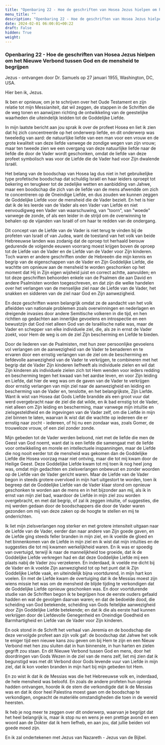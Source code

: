 ```yaml
---
title: "Openbaring 22 - Hoe de geschriften van Hosea Jezus hielpen om het Nieuwe Verbond tussen God en de mensheid te begrijpen"
menu_title: ""
description: "Openbaring 22 - Hoe de geschriften van Hosea Jezus hielpen om het Nieuwe Verbond tussen God en de mensheid te begrijpen"
date: 2024-02-01 06:00:01+00:22
draft: False
hidden: True
weight:
---
```

### Openbaring 22 - Hoe de geschriften van Hosea Jezus hielpen om het Nieuwe Verbond tussen God en de mensheid te begrijpen

Jezus - ontvangen door Dr. Samuels op 27 januari 1955, Washington, DC, USA.

Hier ben ik, Jezus.

Ik ben er opnieuw, om je te schrijven over het Oude Testament en zijn relatie tot mijn Messianiteit, dat wil zeggen, de stappen in de Schriften die de weg tonen en aanwijzen richting de ontwikkeling van de geestelijke waarheden die uiteindelijk leidden tot de Goddelijke Liefde.

In mijn laatste bericht aan jou sprak ik over de profeet Hosea en liet ik zien dat hij zich concentreerde op het onderwerp liefde, en dit onderwerp was tweeledig van aard: de natuurlijke liefde van een man voor een vrouw en de grote kwaliteit van deze liefde vanwege de zondige wegen van zijn vrouw; maar ten tweede zien we een overgang van deze natuurlijke liefde naar de liefde die door de Vader wordt geschonken, omdat de liefde van deze profeet symbolisch was voor de Liefde die de Vader had voor Zijn dwalende Israël.

Het belang van de boodschap van Hosea lag dus niet in het gebruikelijke type profetische boodschap dat schuldig Israël en haar leiders oproept tot bekering en terugkeer tot de zedelijke wetten en aanbidding van Jahwe, maar een boodschap die zich van de liefde van de mens afwendde om zich te concentreren op de Oneindige Liefde, en dus zouden we kunnen zeggen de Goddelijke Liefde voor de mensheid die de Vader bezielt. En het is hier dat ik de les leerde van de Vader als een Vader van Liefde en niet eenvoudigweg een Vader van waarschuwing, van "toorn", van "woede" vanwege de zonde, of als een leider in de strijd om de overwinning te behalen op de vijanden van Israël of om haar te redden van de ondergang.

Dit concept van de Liefde van de Vader is niet terug te vinden bij de profeten van Israël of van Judea, want de toestand van het volk van beide Hebreeuwse landen was zodanig dat de oproep tot herhaald berouw gedurende de volgende eeuwen voorrang moest krijgen boven de oproep tot de Liefde van de Vader en de Liefde van de Vader voor Zijn kinderen. Toch waren er andere geschriften onder de Hebreeën die mijn kennis en begrip van de eigenschappen van de Vader en Zijn Goddelijke Liefde, die wachtte om opnieuw aan de mensheid te worden geschonken op het moment dat Hij in Zijn eigen wijsheid juist en correct achtte, aanvulden; en tot deze geschriften behoorden enkele van de Psalmen die aan David en andere Psalmisten worden toegeschreven, en dat zijn die welke handelen over het verlangen van de menselijke ziel naar de Liefde van de Vader, het snakken en sidderen van de ziel naar God en Zijn aanwezigheid.

En deze geschriften waren belangrijk omdat ze de aandacht van het volk afleidden van nationale problemen zoals overwinningen en nederlagen en dreigende invasies door andere Semitische volkeren in die tijd, en hen richtten op gedachten aan innerlijke gevoelens en introspectie en een bewustzijn dat God niet alleen God van de Israëlische natie was, maar de Vader en schepper van elke individuele ziel, die, als ze in ernst de Vader zoekt, voor Hem de weg is om de ziel Zijn bescherming en Liefde te bieden.

Door de liederen van de Psalmisten, met hun zeer persoonlijke gevoelens vol verlangen om de aanwezigheid van de Vader te benaderen en te ervaren door een ernstig verlangen van de ziel om de bescherming en liefdevolle aanwezigheid van de Vader te verkrijgen, te combineren met het begrip dat de Vader Zijn kinderen liefheeft als individuele zielen en wil dat Zijn kinderen als individuele zielen zich tot Hem wenden voor ieders redding en bescherming tegen het kwaad van het aardse leven, en voor Zijn leiding en Liefde, dat hier de weg was om de gaven van de Vader te verkrijgen door ernstig verlangen van mijn ziel naar de aanwezigheid en leiding en bescherming van de Vader en, tenslotte, en het belangrijkste, Zijn Liefde. Want ik wist van Hosea dat Gods Liefde brandde als een groot vuur dat werd overgebracht naar de ziel die dat wilde, en ik bad ernstig tot de Vader, niet alleen om Zijn leiding en bescherming, maar vanwege mijn intuïtie en zielsgesteldheid en de ingevingen van de Vader zelf, om die Liefde in mijn ziel binnen te laten, waarvan ik wist dat die wachtte op iedereen die er ernstig naar zocht - iedereen, of hij nu een zondaar was, zoals Gomer, de trouweloze vrouw, of een ziel zonder zonde.

Mijn gebeden tot de Vader werden beloond, niet met de liefde die men de Geest van God noemt, want dat is een liefde die samengaat met de liefde voor ontwikkeling en morele en intellectuele inspanningen, maar de Liefde die nog nooit eerder tot de mensheid was gekomen dan de Goddelijke Liefde die Hosea voorzag maar niet ontving, maar die tot mij kwam door de Heilige Geest. Deze Goddelijke Liefde kwam tot mij toen ik nog heel jong was, omdat mijn gedachten en zielsverlangen onbewust en zonder woorden op de Liefde van de Vader gericht waren. Maar de Liefde van de Vader begon in steeds grotere overvloed in mijn hart uitgestort te worden, toen ik begreep dat de Goddelijke Liefde van de Vader klaar stond om opnieuw geschonken te worden aan de mens en in het bijzonder aan mij, als ik in ernst van mijn ziel bad, waardoor de Liefde in mijn ziel zou worden overgebracht, en met dat begrip, of zal ik zeggen intuïtie, of suggesties, die mij werden gedaan door de boodschappers die door de Vader waren gezonden om mij van deze zaken op de hoogte te stellen en mij te onderrichten.

Ik liet mijn zielsverlangen nog sterker en met grotere intensiteit uitgaan naar de Liefde van de Vader, eerder dan naar andere van Zijn goede gaven, en de Liefde ging steeds feller branden in mijn ziel, en ik voelde de gloed en het binnenkomen van de Liefde in mijn ziel en ik wist dat mijn intuïties en de suggesties die tot mij kwamen werkelijkheid waren. En ik was er spoedig van overtuigd, terwijl ik naar de mannelijkheid toe groeide, dat ik de Goddelijke Liefde verkregen had en dat deze Goddelijke Liefde mij een plaats nabij de Vader zou verzekeren. En inderdaad, ik voelde me dicht bij de Vader en ik voelde Zijn aanwezigheid tot op het punt dat ik Zijn Goddelijke Liefde vaak, en uiteindelijk bijna voortdurend, in mijn hart kon voelen. En met de Liefde kwam de overtuiging dat ik de Messias moest zijn wiens missie het was om de mensheid de blijde tijding te verkondigen dat de Goddelijke Liefde opnieuw geschonken was. En door voortdurende studie van de Schriften begon ik te begrijpen hoe de eerste ouders gefaald hadden en wat de gevolgen daarvan waren; en dat de bedoelde dood, die scheiding van God betekende, scheiding van Gods feitelijke aanwezigheid door Zijn Goddelijke Liefde betekende; en dat ik die als eerste had kunnen verkrijgen door de Liefdevolle Genegenheid en Oneindige Goedheid en Barmhartigheid en Liefde van de Vader voor Zijn kinderen.

En ook stond in de Schrift het verhaal van Jeremia en de boodschap die deze vervolgde profeet aan zijn volk gaf: de boodschap dat Jahwe het volk te eniger tijd een nieuwe kans zou geven om bij Hem te zijn en een Nieuw Verbond met hen zou sluiten dat in hun binnenste, in hun harten en zielen gegrift zou staan. En dit Nieuwe Verbond tussen God en mens, door het doordringen van Gods Wezen in de ziel van de mens zelf, liet mij zien dat ik begunstigd was met dit Verbond door Gods levende vuur van Liefde in mijn ziel, dat ik kon voelen branden in mijn hart bij mijn gebeden tot Hem.

En zo wist ik dat ik de Messias was die het Hebreeuwse volk en, inderdaad, de hele mensheid was beloofd. En zoals de andere profeten hun oproep hadden ontvangen, hoorde ik de stem die verkondigde dat ik de Messias was en dat ik door heel Palestina moest gaan om de boodschap te verkondigen, ongeacht de materiële omstandigheden die toen in de wereld heersten.

Ik heb je nog meer te zeggen over dit onderwerp, waarvan je begrijpt dat het heel belangrijk is, maar ik stop nu en wens je een prettige avond en een woord aan de Dokter dat ik hem liefheb, en aan jou, dat jullie beiden vol goede moed zijn.

En ik zal ondertekenen met Jezus van Nazareth - Jezus van de Bijbel.
